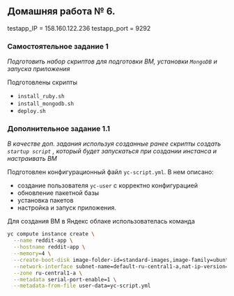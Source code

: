 ## Домашняя работа № 6.

testapp_IP = 158.160.122.236
testapp_port = 9292

### Самостоятельное задание 1
*Подготовить набор скриптов для подготовки ВМ, установки `MongoDB` и запуска приложения*

Подготовлены скрипты
- `install_ruby.sh`
- `install_mongodb.sh`
- `deploy.sh`

### Дополнительное задание 1.1
*В качестве доп. задания используя созданные ранее скрипты создать `startup
script` , который будет запускаться при создании инстанса и настраивать ВМ*

Подготовлен конфигурационный файл `yc-script.yml`. В нем описано:
- создание пользователя `yc-user` с корректно конфигурацией
- обновление пакетной базы
- установка пакетов
- настройка и запуск приложения.

Для создания ВМ в Яндекс облаке использователась команда
```bash
yc compute instance create \
  --name reddit-app \
  --hostname reddit-app \
  --memory=4 \
  --create-boot-disk image-folder-id=standard-images,image-family=ubuntu-1604-lts,size=10GB \
  --network-interface subnet-name=default-ru-central1-a,nat-ip-version=ipv4,nat-address=158.160.122.236 \
  --zone ru-central1-a \
  --metadata serial-port-enable=1 \
  --metadata-from-file user-data=yc-script.yml
```
